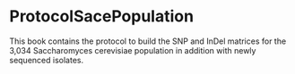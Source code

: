 # ProtocolSacePopulation

This book contains the protocol to build the SNP and InDel matrices for the 3,034 Saccharomyces cerevisiae population in addition with newly sequenced isolates. 
